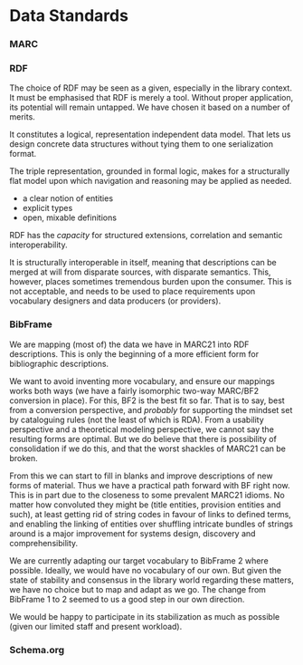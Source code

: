 Data Standards
==============

### MARC

### RDF

The choice of RDF may be seen as a given, especially in the library context. It must be emphasised that RDF is merely a tool. Without proper application, its potential will remain untapped. We have chosen it based on a number of merits.

It constitutes a logical, representation independent data model. That lets us design concrete data structures without tying them to one serialization format.

The triple representation, grounded in formal logic, makes for a structurally flat model upon which navigation and reasoning may be applied as needed.

* a clear notion of entities
* explicit types
* open, mixable definitions

RDF has the *capacity* for structured extensions, correlation and semantic interoperability.

It is structurally interoperable in itself, meaning that descriptions can be merged at will from disparate sources, with disparate semantics. This, however, places sometimes tremendous burden upon the consumer. This is not acceptable, and needs to be used to place requirements upon vocabulary designers and data producers (or providers).

### BibFrame

We are mapping (most of) the data we have in MARC21 into RDF descriptions. This is only the beginning of a more efficient form for bibliographic descriptions.

We want to avoid inventing more vocabulary, and ensure our mappings works both ways (we have a fairly isomorphic two-way MARC/BF2 conversion in place). For this, BF2 is the best fit so far. That is to say, best from a conversion perspective, and *probably* for supporting the mindset set by cataloguing rules (not the least of which is RDA). From a usability perspective and a theoretical modeling perspective, we cannot say the resulting forms are optimal. But we do believe that there is possibility of consolidation if we do this, and that the worst shackles of MARC21 can be broken.

From this we can start to fill in blanks and improve descriptions of new forms of material. Thus we have a practical path forward with BF right now. This is in part due to the closeness to some prevalent MARC21 idioms. No matter how convoluted they might be (title entities, provision entities and such), at least getting rid of string codes in favour of links to defined terms, and enabling the linking of entities over shuffling intricate bundles of strings around is a major improvement for systems design, discovery and comprehensibility.

We are currently adapting our target vocabulary to BibFrame 2 where possible. Ideally, we would have no vocabulary of our own. But given the state of stability and consensus in the library world regarding these matters, we have no choice but to map and adapt as we go. The change from BibFrame 1 to 2 seemed to us a good step in our own direction.

We would be happy to participate in its stabilization as much as possible (given our limited staff and present workload).

### Schema.org

